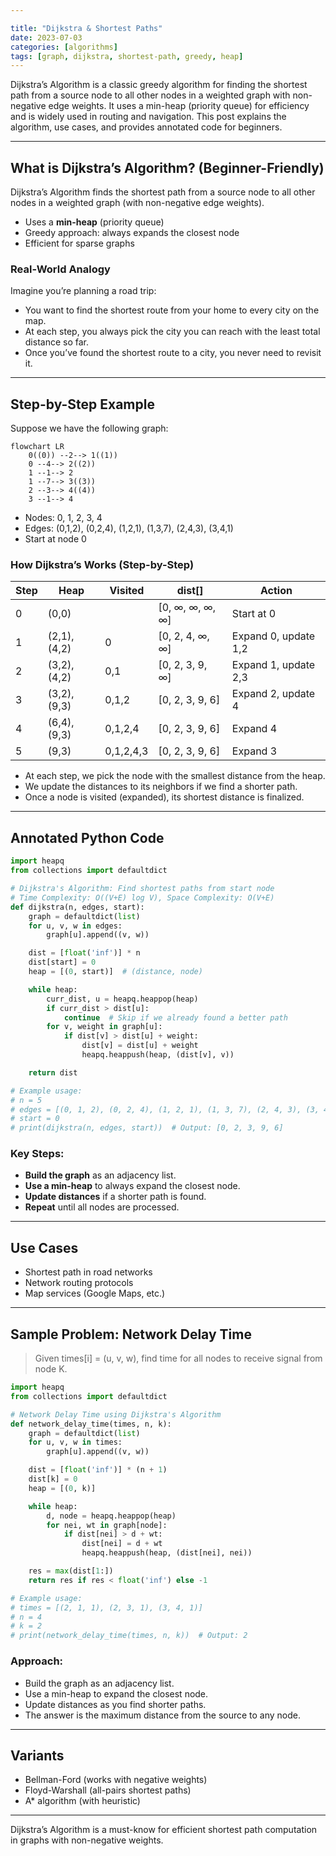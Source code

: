 ```yaml
---

title: "Dijkstra & Shortest Paths"
date: 2023-07-03
categories: [algorithms]
tags: [graph, dijkstra, shortest-path, greedy, heap]
---
```


Dijkstra’s Algorithm is a classic greedy algorithm for finding the shortest path from a source node to all other nodes in a weighted graph with non-negative edge weights. It uses a min-heap (priority queue) for efficiency and is widely used in routing and navigation. This post explains the algorithm, use cases, and provides annotated code for beginners.

---

## What is Dijkstra’s Algorithm? (Beginner-Friendly)

Dijkstra’s Algorithm finds the shortest path from a source node to all other nodes in a weighted graph (with non-negative edge weights).

- Uses a **min-heap** (priority queue)
- Greedy approach: always expands the closest node
- Efficient for sparse graphs

### Real-World Analogy

Imagine you’re planning a road trip:
- You want to find the shortest route from your home to every city on the map.
- At each step, you always pick the city you can reach with the least total distance so far.
- Once you’ve found the shortest route to a city, you never need to revisit it.

---

## Step-by-Step Example

Suppose we have the following graph:

```mermaid
flowchart LR
    0((0)) --2--> 1((1))
    0 --4--> 2((2))
    1 --1--> 2
    1 --7--> 3((3))
    2 --3--> 4((4))
    3 --1--> 4
```

- Nodes: 0, 1, 2, 3, 4
- Edges: (0,1,2), (0,2,4), (1,2,1), (1,3,7), (2,4,3), (3,4,1)
- Start at node 0

### How Dijkstra’s Works (Step-by-Step)

| Step | Heap           | Visited | dist[]                | Action                |
|------|---------------|---------|-----------------------|-----------------------|
| 0    | (0,0)         |         | [0, ∞, ∞, ∞, ∞]       | Start at 0           |
| 1    | (2,1), (4,2)  | 0       | [0, 2, 4, ∞, ∞]       | Expand 0, update 1,2 |
| 2    | (3,2), (4,2)  | 0,1     | [0, 2, 3, 9, ∞]       | Expand 1, update 2,3 |
| 3    | (3,2), (9,3)  | 0,1,2   | [0, 2, 3, 9, 6]       | Expand 2, update 4   |
| 4    | (6,4), (9,3)  | 0,1,2,4 | [0, 2, 3, 9, 6]       | Expand 4             |
| 5    | (9,3)         | 0,1,2,4,3| [0, 2, 3, 9, 6]      | Expand 3             |

- At each step, we pick the node with the smallest distance from the heap.
- We update the distances to its neighbors if we find a shorter path.
- Once a node is visited (expanded), its shortest distance is finalized.

---

## Annotated Python Code

```python
import heapq
from collections import defaultdict

# Dijkstra's Algorithm: Find shortest paths from start node
# Time Complexity: O((V+E) log V), Space Complexity: O(V+E)
def dijkstra(n, edges, start):
    graph = defaultdict(list)
    for u, v, w in edges:
        graph[u].append((v, w))

    dist = [float('inf')] * n
    dist[start] = 0
    heap = [(0, start)]  # (distance, node)

    while heap:
        curr_dist, u = heapq.heappop(heap)
        if curr_dist > dist[u]:
            continue  # Skip if we already found a better path
        for v, weight in graph[u]:
            if dist[v] > dist[u] + weight:
                dist[v] = dist[u] + weight
                heapq.heappush(heap, (dist[v], v))

    return dist

# Example usage:
# n = 5
# edges = [(0, 1, 2), (0, 2, 4), (1, 2, 1), (1, 3, 7), (2, 4, 3), (3, 4, 1)]
# start = 0
# print(dijkstra(n, edges, start))  # Output: [0, 2, 3, 9, 6]
```

### Key Steps:
- **Build the graph** as an adjacency list.
- **Use a min-heap** to always expand the closest node.
- **Update distances** if a shorter path is found.
- **Repeat** until all nodes are processed.

---

## Use Cases

- Shortest path in road networks
- Network routing protocols
- Map services (Google Maps, etc.)

---

## Sample Problem: Network Delay Time

> Given times[i] = (u, v, w), find time for all nodes to receive signal from node K.

```python
import heapq
from collections import defaultdict

# Network Delay Time using Dijkstra's Algorithm
def network_delay_time(times, n, k):
    graph = defaultdict(list)
    for u, v, w in times:
        graph[u].append((v, w))

    dist = [float('inf')] * (n + 1)
    dist[k] = 0
    heap = [(0, k)]

    while heap:
        d, node = heapq.heappop(heap)
        for nei, wt in graph[node]:
            if dist[nei] > d + wt:
                dist[nei] = d + wt
                heapq.heappush(heap, (dist[nei], nei))

    res = max(dist[1:])
    return res if res < float('inf') else -1

# Example usage:
# times = [(2, 1, 1), (2, 3, 1), (3, 4, 1)]
# n = 4
# k = 2
# print(network_delay_time(times, n, k))  # Output: 2
```

### Approach:
- Build the graph as an adjacency list.
- Use a min-heap to expand the closest node.
- Update distances as you find shorter paths.
- The answer is the maximum distance from the source to any node.

---

## Variants

- Bellman-Ford (works with negative weights)
- Floyd-Warshall (all-pairs shortest paths)
- A* algorithm (with heuristic)

---

Dijkstra’s Algorithm is a must-know for efficient shortest path computation in graphs with non-negative weights. 